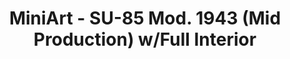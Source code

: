 ---
layout: product
title: "MiniArt - SU-85 Mod. 1943 (Mid Production) w/Full Interior"
price: "6500" 
desc: "N/A"
img_path: "/assets/img/MI35187.webp"
brand: "N/A"
available: true
special_offer: false
new: false
soon: false
cat: "010000"
subcat: "010100"
subsubcat: "0N/A"
sifra: "MI35187"
popular: false
---